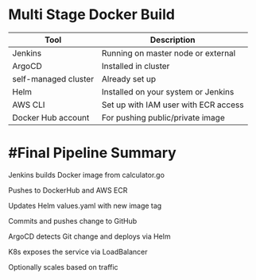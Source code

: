 # Multi Stage Docker Build

| Tool                        | Description                          |
| --------------------------- | ------------------------------------ |
| Jenkins                     | Running on master node or external   |
| ArgoCD                      | Installed in cluster                 |
| self-managed cluster | Already set up                       |
| Helm                        | Installed on your system or Jenkins  |
| AWS CLI                     | Set up with IAM user with ECR access |
| Docker Hub account          | For pushing public/private image     |


#Final Pipeline Summary
========================

Jenkins builds Docker image from calculator.go

Pushes to DockerHub and AWS ECR

Updates Helm values.yaml with new image tag

Commits and pushes change to GitHub

ArgoCD detects Git change and deploys via Helm

K8s exposes the service via LoadBalancer

Optionally scales based on traffic
